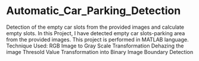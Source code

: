 # Automatic_Car_Parking_Detection
Detection of the empty car slots from the provided images and calculate empty slots.
In this Project, I have detected empty car slots-parking area from the provided images.
This project is performed in MATLAB language.
Technique Used: RGB Image to Gray Scale Transformation
                Dehazing the image
                Thresold Value
                Transformation into Binary Image
                Boundary Detection 
             
